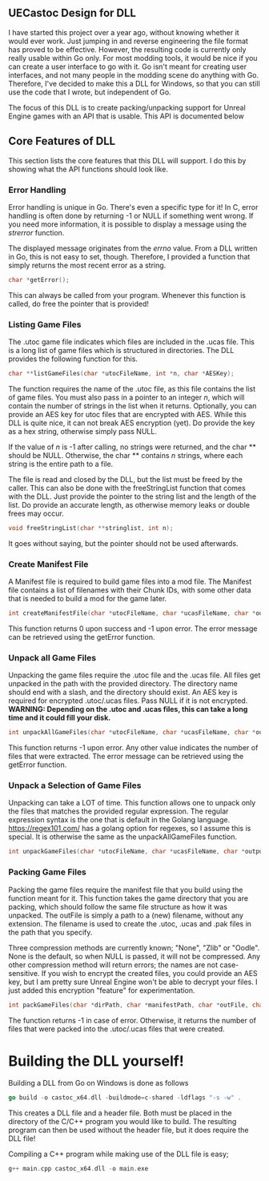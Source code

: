 ## UECastoc Design for DLL

I have started this project over a year ago, without knowing whether it would ever work.
Just jumping in and reverse engineering the file format has proved to be effective.
However, the resulting code is currently only really usable within Go only.
For most modding tools, it would be nice if you can create a user interface to go with it.
Go isn't meant for creating user interfaces, and not many people in the modding scene do anything with Go.
Therefore, I've decided to make this a DLL for Windows, so that you can still use the code that I wrote, but independent of Go.

The focus of this DLL is to create packing/unpacking support for Unreal Engine games with an API that is usable.
This API is documented below

## Core Features of DLL

This section lists the core features that this DLL will support.
I do this by showing what the API functions should look like.

### Error Handling
Error handling is unique in Go.
There's even a specific type for it!
In C, error handling is often done by returning -1 or NULL if something went wrong.
If you need more information, it is possible to display a message using the _strerror_ function.

The displayed message originates from the _errno_ value.
From a DLL written in Go, this is not easy to set, though.
Therefore, I provided a function that simply returns the most recent error as a string.

```c
char *getError();
```

This can always be called from your program.
Whenever this function is called, do free the pointer that is provided!

### Listing Game Files
The .utoc game file indicates which files are included in the .ucas file.
This is a long list of game files which is structured in directories.
The DLL provides the following function for this.

```c
char **listGameFiles(char *utocFileName, int *n, char *AESKey);
```

The function requires the name of the .utoc file, as this file contains the list of game files.
You must also pass in a pointer to an integer _n_, which will contain the number of strings in the list when it returns.
Optionally, you can provide an AES key for utoc files that are encrypted with AES.
While this DLL is quite nice, it can not break AES encryption (yet).
Do provide the key as a hex string, otherwise simply pass NULL.

If the value of _n_ is -1 after calling, no strings were returned, and the char ** should be NULL.
Otherwise, the char ** contains _n_ strings, where each string is the entire path to a file.

The file is read and closed by the DLL, but the list must be freed by the caller.
This can also be done with the freeStringList function that comes with the DLL.
Just provide the pointer to the string list and the length of the list.
Do provide an accurate length, as otherwise memory leaks or double frees may occur.
```c
void freeStringList(char **stringlist, int n);
```
It goes without saying, but the pointer should not be used afterwards.


### Create Manifest File
A Manifest file is required to build game files into a mod file.
The Manifest file contains a list of filenames with their Chunk IDs, with some other data that is needed to build a mod for the game later.
```c
int createManifestFile(char *utocFileName, char *ucasFileName, char *outputFileName);
```
This function returns 0 upon success and -1 upon error. 
The error message can be retrieved using the getError function.


### Unpack all Game Files
Unpacking the game files require the .utoc file and the .ucas file.
All files get unpacked in the path with the provided directory.
The directory name should end with a slash, and the directory should exist.
An AES key is required for encrypted .utoc/.ucas files.
Pass NULL if it is not encrypted.
**WARNING: Depending on the .utoc and .ucas files, this can take a long time and it could fill your disk.**

```c
int unpackAllGameFiles(char *utocFileName, char *ucasFileName, char *outputDirectory, char *AESKey);
```
This function returns -1 upon error.
Any other value indicates the number of files that were extracted.
The error message can be retrieved using the getError function.


### Unpack a Selection of Game Files
Unpacking can take a LOT of time.
This function allows one to unpack only the files that matches the provided regular expression.
The regular expression syntax is the one that is default in the Golang language.
https://regex101.com/ has a golang option for regexes, so I assume this is special.
It is otherwise the same as the unpackAllGameFiles function.

```c
int unpackGameFiles(char *utocFileName, char *ucasFileName, char *outputDirectory, char *regex, char *AESKey);
```

### Packing Game Files
Packing the game files require the manifest file that you build using the function meant for it.
This function takes the game directory that you are packing, which should follow the same file structure as how it was unpacked.
The outFile is simply a path to a (new) filename, without any extension. 
The filename is used to create the .utoc, .ucas and .pak files in the path that you specify.

Three compression methods are currently known; "None", "Zlib" or "Oodle".
None is the default, so when NULL is passed, it will not be compressed.
Any other compression method will return errors; the names are not case-sensitive.
If you wish to encrypt the created files, you could provide an AES key, but I am pretty sure Unreal Engine won't be able to decrypt your files.
I just added this encryption "feature" for experimentation.

```c
int packGameFiles(char *dirPath, char *manifestPath, char *outFile, char *compressionMethod, char *AESKey);
```
The function returns -1 in case of error. 
Otherwise, it returns the number of files that were packed into the .utoc/.ucas files that were created.

# Building the DLL yourself!

Building a DLL from Go on Windows is done as follows
```go
go build -o castoc_x64.dll -buildmode=c-shared -ldflags "-s -w" .
```
This creates a DLL file and a header file. 
Both must be placed in the directory of the C/C++ program you would like to build.
The resulting program can then be used without the header file, but it does require the DLL file!

Compiling a C++ program while making use of the DLL file is easy;
```cpp
g++ main.cpp castoc_x64.dll -o main.exe
```